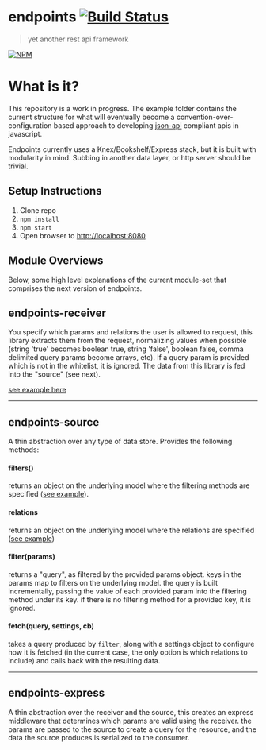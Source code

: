 # endpoints [![Build Status](https://secure.travis-ci.org/endpoints/endpoints.png)](http://travis-ci.org/endpoints/endpoints)
> yet another rest api framework

[![NPM](https://nodei.co/npm/endpoints.png)](https://nodei.co/npm/endpoints/)

# What is it?
This repository is a work in progress. The example folder contains the current structure for what will eventually become a convention-over-configuration based approach to developing [json-api](http://jsonapi.org) compliant apis in javascript.

Endpoints currently uses a Knex/Bookshelf/Express stack, but it is built with modularity in mind. Subbing in another data layer, or http server should be trivial.

## Setup Instructions

1. Clone repo
2. `npm install`
3. `npm start`
4. Open browser to [http://localhost:8080](http://localhost:8080)


## Module Overviews
Below, some high level explanations of the current module-set that comprises the next version of endpoints.


## endpoints-receiver
You specify which params and relations the user is allowed to request, this library extracts them from the request, normalizing values when possible (string 'true' becomes boolean true, string 'false', boolean false, comma delimited query params become arrays, etc). If a query param is provided which is not in the whitelist, it is ignored.  The data from this library is fed into the "source" (see next).

[see example here](https://github.com/endpoints/endpoints/blob/master/example/api/modules/books/controller.js#L9-L12)

---

## endpoints-source
A thin abstraction over any type of data store. Provides the following methods:

#### filters()
returns an object on the underlying model where the filtering methods are specified ([see example](https://github.coms/endpoints/endpoints/blob/master/example/api/modules/books/model.js#L30-L46)).

#### relations
returns an object on the underlying model where the relations are specified ([see example](https://github.com/endpoints/endpoints/blob/master/example/api/modules/books/model.js#L47-L59))

#### filter(params)
returns a "query", as filtered by the provided params object.  keys in the params map to filters on the underlying model. the query is built incrementally, passing the value of each provided param into the filtering method under its key. if there is no filtering method for a provided key, it is ignored.

#### fetch(query, settings, cb)
takes a query produced by `filter`, along with a settings object to configure how it is fetched (in the current case, the only option is which relations to include) and calls back with the resulting data.

---

## endpoints-express
A thin abstraction over the receiver and the source, this creates an express middleware that determines which params are valid using the receiver. the params are passed to the source to create a query for the resource, and the data the source produces is serialized to the consumer.
